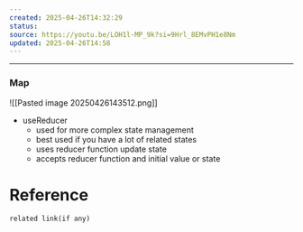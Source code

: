 ```yaml
---
created: 2025-04-26T14:32:29
status: 
source: https://youtu.be/LOH1l-MP_9k?si=9Hrl_8EMvPH1e8Nm
updated: 2025-04-26T14:58
---
```

---

### Map

![[Pasted image 20250426143512.png]]

- useReducer
	- used for more complex state management
	- best used if you have a lot of related states
	- uses reducer function update state
	- accepts reducer function and initial value or state

# Reference
`related link(if any)`

